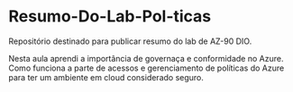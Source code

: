 # Resumo-Do-Lab-Pol-ticas
Repositório destinado para publicar resumo do lab de AZ-90 DIO.

Nesta aula aprendi a importância de governaça e conformidade no Azure.
Como funciona a parte de acessos e gerenciamento de políticas do Azure para ter um ambiente em cloud considerado seguro.
